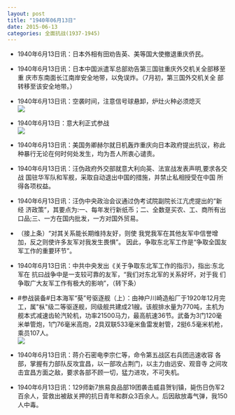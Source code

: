 ```yaml
---
layout: post
title: "1940年06月13日"
date: 2015-06-13
categories: 全面抗战(1937-1945)
---
```


<meta name="referrer" content="no-referrer" />

- 1940年6月13日讯：日本外相有田劝告英、美等国大使撤退重庆侨民。 

- 1940年6月13日讯：日本中国派遣军总部劝告第三国驻重庆外交机关全部移至重 庆市东南面长江南岸安全地带，以免误炸。（7月初，第三国外交机关全 部转移至该安全地带。） 

- 1940年6月13日讯：空袭时间，注意信号球悬卸，炉灶火种必须熄灭 <br/><img src="https://ww1.sinaimg.cn/large/aca367d8jw1et2uylvyaej20as0c9q3z.jpg" />

- 1940年6月13日：意大利正式参战 <br/><img src="https://ww2.sinaimg.cn/large/aca367d8jw1et2t8oqq8bj211m0hu102.jpg" />

- 1940年6月13日讯：美国务卿赫尔就日机轰炸重庆向日本政府提出抗议，称此种暴行无论在何时何处发生，均为吾人所衷心谴责。 

- 1940年6月13日讯：汪伪政府外交部就意大利向英、法宣战发表声明,要求各交战 国驻华军队和军舰，采取自动退出中国的措施，并禁止私相授受在中国 所得各项权益。 

- 1940年6月13日讯：汪伪中央政治会议通过伪考试院副院长江亢虎提出的“新经 济政策”，其要点为:一、每年发行新纸币；二、全数趸买农、工、商所有出 口品;三、一方在国内批发，一方对国外贸易。 

- （接上条）“对其关系能长期维持友好，则使 我党我军在其他友军中信誉增加，反之则使许多友军对我发生畏惧”。 因此，争取东北军工作是“争取全国友军工作的重要环节”。 

- 1940年6月13日讯：中共中央发出《关于争取东北军工作的指示》，指出:东北军在 抗曰战争中是一支较可靠的友军，“我们对东北军的关系好坏，对于我 们争取广大友军工作有极大的影响”，（转下条） 

- #参战装备#日本海军“葵”号驱逐舰（上）：由神户川崎造船厂于1920年12月完工，属"枞"级二等驱逐舰，同级舰共建成21艘。该舰排水量为770吨，主机为舰本式减速齿轮汽轮机，功率21500马力，最高航速36节。武备为3门120毫米单管炮，1门76毫米高炮，2具双联533毫米鱼雷发射管，2挺6.5毫米机枪，乘员107人。 <br/><img src="https://ww2.sinaimg.cn/large/aca367d8jw1et28f14tfvj20l8064js3.jpg" />

- 1940年6月13日讯：蒋介石密电李宗仁等，命令第五战区右兵团迅速收容 各部，掌握有力部队反攻宜昌，以一部攻占荆门，以主力由远安、观音寺 之间攻击宜昌方面之敌，要求各部不顾一切，猛力进攻，不可失机。  

- 1940年6月13日讯：129师新7旅易良品部19团袭击威县贺钊镇，毙伤日伪军2百余人，营救出被敌关押的抗日青年和群众3百余人。后因敌放毒气弹，我150人中毒。 

